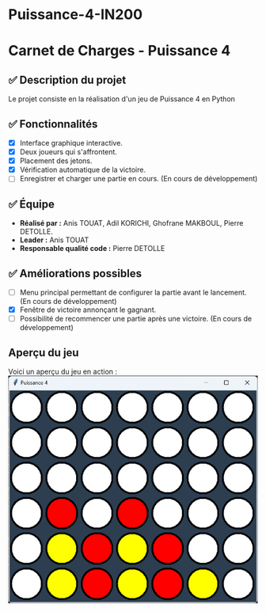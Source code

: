 # Puissance-4-IN200

# Carnet de Charges - Puissance 4
## ✅ Description du projet
Le projet consiste en la réalisation d'un jeu de Puissance 4 en Python

## ✅ Fonctionnalités
- [x] Interface graphique interactive.
- [x] Deux joueurs qui s'affrontent.
- [x] Placement des jetons.
- [x] Vérification automatique de la victoire.
- [ ] Enregistrer et charger une partie en cours. (En cours de développement)

## ✅ Équipe
- **Réalisé par :** Anis TOUAT, Adil KORICHI, Ghofrane MAKBOUL, Pierre DETOLLE.
- **Leader :** Anis TOUAT
- **Responsable qualité code :** Pierre DETOLLE


## ✅ Améliorations possibles
- [ ] Menu principal permettant de configurer la partie avant le lancement. (En cours de développement)
- [x] Fenêtre de victoire annonçant le gagnant.
- [ ] Possibilité de recommencer une partie après une victoire. (En cours de développement)

## Aperçu du jeu
Voici un aperçu du jeu en action :
![Puissance 4 Screenshot](ressources/screenshot.png)



